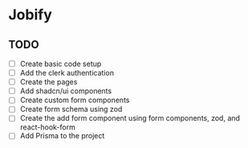 # Jobify

## TODO
- [ ] Create basic code setup
- [ ] Add the clerk authentication
- [ ] Create the pages
- [ ] Add shadcn/ui components
- [ ] Create custom form components
- [ ] Create form schema using zod
- [ ] Create the add form component using form components, zod, and react-hook-form
- [ ] Add Prisma to the project